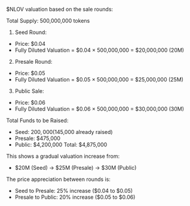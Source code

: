 $NLOV valuation based on the  sale rounds:

Total Supply: 500,000,000 tokens

1. Seed Round:
- Price: $0.04
- Fully Diluted Valuation = $0.04 × 500,000,000 = $20,000,000 (20M)

2. Presale Round:
- Price: $0.05
- Fully Diluted Valuation = $0.05 × 500,000,000 = $25,000,000 (25M)

3. Public Sale:
- Price: $0.06
- Fully Diluted Valuation = $0.06 × 500,000,000 = $30,000,000 (30M)

Total Funds to be Raised:
- Seed: $200,000 ($145,000 already raised)
- Presale: $475,000
- Public: $4,200,000
Total: $4,875,000

This shows a gradual valuation increase from:
- $20M (Seed) → $25M (Presale) → $30M (Public)

The price appreciation between rounds is:
- Seed to Presale: 25% increase ($0.04 to $0.05)
- Presale to Public: 20% increase ($0.05 to $0.06)

